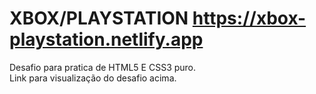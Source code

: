 # XBOX/PLAYSTATION https://xbox-playstation.netlify.app
Desafio para pratica de HTML5 E CSS3 puro.<br>
Link para visualização do desafio acima.
